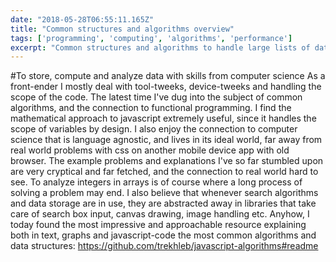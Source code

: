 ```yaml
---
date: "2018-05-28T06:55:11.165Z"
title: "Common structures and algorithms overview"
tags: ['programming', 'computing', 'algorithms', 'performance']
excerpt: "Common structures and algorithms to handle large lists of data"
---
```

#To store, compute and analyze data with skills from computer science
As a front-ender I mostly deal with tool-tweeks, device-tweeks and handling the scope of the code. The latest time I've dug into the subject of common algorithms, and the connection to functional programming. I find the mathematical approach to javascript extremely useful, since it handles the scope of variables by design. I also enjoy the connection to computer science that is language agnostic, and lives in its ideal world, far away from real world problems with css on another mobile device app with old browser. The example problems and explanations I've so far stumbled upon are very cryptical and far fetched, and the connection to real world hard to see. To analyze integers in arrays is of course where a long process of solving a problem may end. I also believe that whenever search algorithms and data storage are in use, they are abstracted away in libraries that take care of search box input, canvas drawing, image handling etc. Anyhow, I today found the most impressive and approachable resource explaining both in text, graphs and javascript-code the most common algorithms and data structures:
https://github.com/trekhleb/javascript-algorithms#readme
